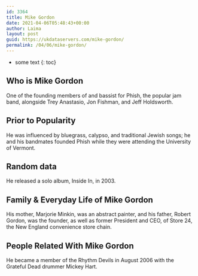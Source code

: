 ```yaml
---
id: 3364
title: Mike Gordon
date: 2021-04-06T05:48:43+00:00
author: Laima
layout: post
guid: https://ukdataservers.com/mike-gordon/
permalink: /04/06/mike-gordon/
---
```


* some text
{: toc}


## Who is Mike Gordon
                  
                  
                  
One of the founding members of and bassist for Phish, the popular jam band, alongside Trey Anastasio, Jon Fishman, and Jeff Holdsworth.
                  
              
            
              
            
                
                
                
## Prior to Popularity
                  
                  
                  
He was influenced by bluegrass, calypso, and traditional Jewish songs; he and his bandmates founded Phish while they were attending the University of Vermont.
                  
              
            
              
            
                
                
                
## Random data
                  
                  
                  
He released a solo album, Inside In, in 2003.
                  
              
            
              
            
                
                
                
## Family & Everyday Life of Mike Gordon
                  
                  
                  
His mother, Marjorie Minkin, was an abstract painter, and his father, Robert Gordon, was the founder, as well as former President and CEO, of Store 24, the New England convenience store chain.
                  
              
            
              
            
                
                
                
## People Related With Mike Gordon
                  
                  
                  
He became a member of the Rhythm Devils in August 2006 with the Grateful Dead drummer Mickey Hart.
                  
              
            
              
            
                
              
            
              
              
            
            
              
            
          
          
          